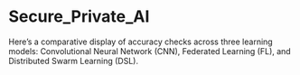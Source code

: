 # Secure_Private_AI
Here’s a comparative display of accuracy checks across three learning models: Convolutional Neural Network (CNN), Federated Learning (FL), and Distributed Swarm Learning (DSL).

